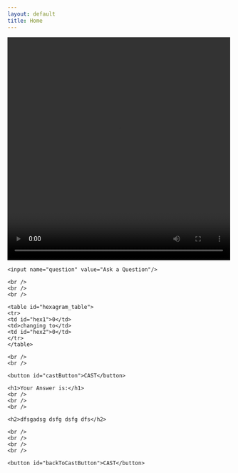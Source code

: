 ```yaml
---
layout: default
title: Home
---
```


<!-- 
add cool graphic -- lava lamp inspiration
make a video with touchdesigner
export as mp4
 -->


<!-- ATTRACT LOOP -->
<div id="home" class="page">
  <div class="content">
    <video loop id="video" autobuffer height="500" width="500">
      <source src="attractLoop.mp4">
    </video>
  </div>
</div>




<!-- CAST -->
<div id="cast" class="page">
  <div class="content">
  
    <input name="question" value="Ask a Question"/>

    <br />
    <br />
    <br />

    <table id="hexagram_table">
    <tr>
    <td id="hex1">0</td>
    <td>changing to</td>
    <td id="hex2">0</td>
    </tr>
    </table>

    <br />
    <br />

    <button id="castButton">CAST</button>

  </div>

</div>


<!-- ANSWERS -->
<div id="answer" class="page">
  <div class="content">

    <h1>Your Answer is:</h1>
    <br />
    <br />
    <br />

    <h2>dfsgadsg dsfg dsfg dfs</h2>

    <br />
    <br />
    <br />
    <br />

    <button id="backToCastButton">CAST</button>

  </div>
</div>